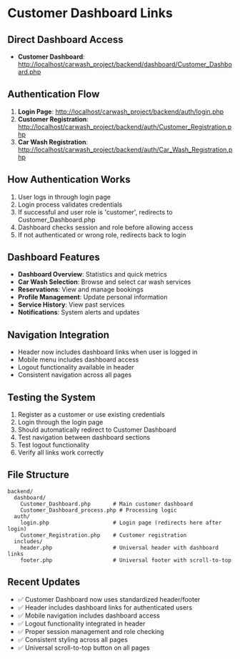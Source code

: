 # Customer Dashboard Links

## Direct Dashboard Access
- **Customer Dashboard**: [http://localhost/carwash_project/backend/dashboard/Customer_Dashboard.php](http://localhost/carwash_project/backend/dashboard/Customer_Dashboard.php)

## Authentication Flow
1. **Login Page**: [http://localhost/carwash_project/backend/auth/login.php](http://localhost/carwash_project/backend/auth/login.php)
2. **Customer Registration**: [http://localhost/carwash_project/backend/auth/Customer_Registration.php](http://localhost/carwash_project/backend/auth/Customer_Registration.php)
3. **Car Wash Registration**: [http://localhost/carwash_project/backend/auth/Car_Wash_Registration.php](http://localhost/carwash_project/backend/auth/Car_Wash_Registration.php)

## How Authentication Works
1. User logs in through login page
2. Login process validates credentials
3. If successful and user role is 'customer', redirects to Customer_Dashboard.php
4. Dashboard checks session and role before allowing access
5. If not authenticated or wrong role, redirects back to login

## Dashboard Features
- **Dashboard Overview**: Statistics and quick metrics
- **Car Wash Selection**: Browse and select car wash services
- **Reservations**: View and manage bookings
- **Profile Management**: Update personal information
- **Service History**: View past services
- **Notifications**: System alerts and updates

## Navigation Integration
- Header now includes dashboard links when user is logged in
- Mobile menu includes dashboard access
- Logout functionality available in header
- Consistent navigation across all pages

## Testing the System
1. Register as a customer or use existing credentials
2. Login through the login page
3. Should automatically redirect to Customer Dashboard
4. Test navigation between dashboard sections
5. Test logout functionality
6. Verify all links work correctly

## File Structure
```
backend/
  dashboard/
    Customer_Dashboard.php       # Main customer dashboard
    Customer_Dashboard_process.php # Processing logic
  auth/
    login.php                    # Login page (redirects here after login)
    Customer_Registration.php    # Customer registration
  includes/
    header.php                   # Universal header with dashboard links
    footer.php                   # Universal footer with scroll-to-top
```

## Recent Updates
- ✅ Customer Dashboard now uses standardized header/footer
- ✅ Header includes dashboard links for authenticated users
- ✅ Mobile navigation includes dashboard access
- ✅ Logout functionality integrated in header
- ✅ Proper session management and role checking
- ✅ Consistent styling across all pages
- ✅ Universal scroll-to-top button on all pages